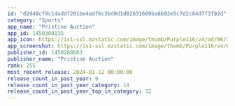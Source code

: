 ```yaml
---
id: "d2948cf9c14addf201be4edf6c3bd0d1d82631669ba6b92e5c7d2c84d7f3f92d"
category: "Sports"
app_name: "Pristine Auction"
app_id: 1450308135
app_icon: https://is1-ssl.mzstatic.com/image/thumb/Purple116/v4/ad/06/30/ad06308f-2057-93cd-998a-565841277cb9/AppIcon-1x_U007emarketing-0-7-0-85-220.png/1024x1024bb.png
app_screenshot: https://is1-ssl.mzstatic.com/image/thumb/Purple116/v4/6d/4f/b5/6d4fb53f-9e84-5bd0-ec27-25d7145b8f0d/09d02984-d321-4dcf-8cbd-6b652659c8a1_first_.jpg/1242x2688bb.png
publisher_id: 1450288683
publisher_name: "Pristine Auction"
rank: 255
most_recent_release: 2024-01-12 00:00:00
release_count_in_past_year: 9
release_count_in_past_year_category: 14
release_count_in_past_year_top_in_category: 32
---
```


